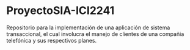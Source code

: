 # ProyectoSIA-ICI2241
Repositorio para la implementación de una aplicación de sistema transaccional, el cual involucra el manejo de clientes de una compañia telefónica y sus respectivos planes.
